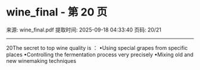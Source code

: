 # wine_final - 第 20 页

来源: wine_final.pdf
提取时间: 2025-09-18 04:33:40
页码: 20/21

---

20The secret to top wine quality is ：
•Using special grapes from specific places
•Controlling the fermentation process very precisely
•Mixing old and new winemaking techniques